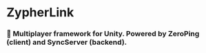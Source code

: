# ZypherLink
### 🚀 Multiplayer framework for Unity. Powered by ZeroPing (client) and SyncServer (backend).
